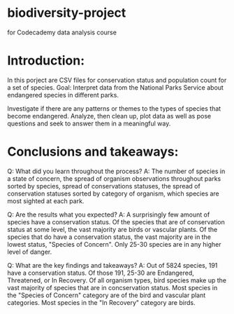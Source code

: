# biodiversity-project
 for Codecademy data analysis course


# Introduction:

In this porject are CSV files for conservation status and population count for a set of species.
Goal: Interpret data from the National Parks Service about endangered species in different parks.

Investigate if there are any patterns or themes to the types of species that become endangered. Analyze, then clean up, plot data as well as pose questions and seek to answer them in a meaningful way.

# Conclusions and takeaways:

Q: What did you learn throughout the process?
A: The number of species in a state of concern, the spread of organism observations throughout parks sorted by species, spread of conservations statuses, the spread of conservation statuses sorted by category of organism, which species are most sighted at each park.

Q: Are the results what you expected?
A: A surprisingly few amount of species have a conservation status. Of the species that are of conservation status at some level, the vast majority are birds or vascular plants. Of the species that do have a conservation status, the vast majority are in the lowest status, "Species of Concern". Only 25-30 species are in any higher level of danger.

Q: What are the key findings and takeaways?
A: Out of 5824 species, 191 have a conservation status. Of those 191, 25-30 are Endangered, Threatened, or In Recovery. Of all organism types, bird species make up the vast majority of species that are in concservation status. Most species in the "Species of Concern" category are of the bird and vascular plant categories. Most species in the "In Recovery" category are birds.